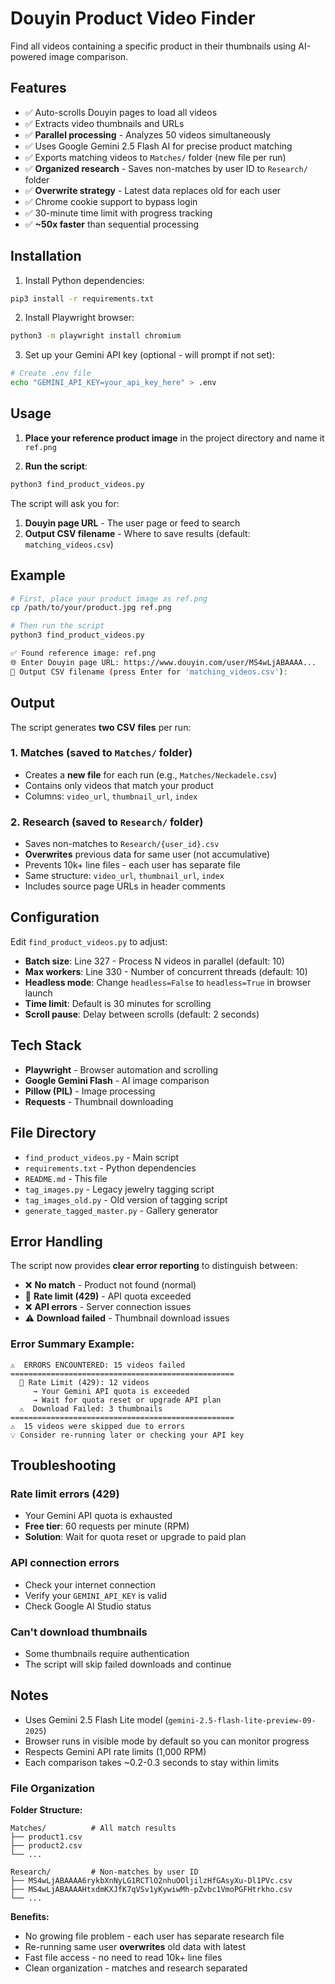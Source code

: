 # Douyin Product Video Finder

Find all videos containing a specific product in their thumbnails using AI-powered image comparison.

## Features

- ✅ Auto-scrolls Douyin pages to load all videos
- ✅ Extracts video thumbnails and URLs
- ✅ **Parallel processing** - Analyzes 50 videos simultaneously
- ✅ Uses Google Gemini 2.5 Flash AI for precise product matching
- ✅ Exports matching videos to `Matches/` folder (new file per run)
- ✅ **Organized research** - Saves non-matches by user ID to `Research/` folder
- ✅ **Overwrite strategy** - Latest data replaces old for each user
- ✅ Chrome cookie support to bypass login
- ✅ 30-minute time limit with progress tracking
- ✅ **~50x faster** than sequential processing

## Installation

1. Install Python dependencies:
```bash
pip3 install -r requirements.txt
```

2. Install Playwright browser:
```bash
python3 -m playwright install chromium
```

3. Set up your Gemini API key (optional - will prompt if not set):
```bash
# Create .env file
echo "GEMINI_API_KEY=your_api_key_here" > .env
```

## Usage

1. **Place your reference product image** in the project directory and name it `ref.png`

2. **Run the script**:
```bash
python3 find_product_videos.py
```

The script will ask you for:
1. **Douyin page URL** - The user page or feed to search
2. **Output CSV filename** - Where to save results (default: `matching_videos.csv`)

## Example

```bash
# First, place your product image as ref.png
cp /path/to/your/product.jpg ref.png

# Then run the script
python3 find_product_videos.py

✅ Found reference image: ref.png
🌐 Enter Douyin page URL: https://www.douyin.com/user/MS4wLjABAAAA...
💾 Output CSV filename (press Enter for 'matching_videos.csv'): 
```

## Output

The script generates **two CSV files** per run:

### 1. Matches (saved to `Matches/` folder)
- Creates a **new file** for each run (e.g., `Matches/Neckadele.csv`)
- Contains only videos that match your product
- Columns: `video_url`, `thumbnail_url`, `index`

### 2. Research (saved to `Research/` folder)
- Saves non-matches to `Research/{user_id}.csv`
- **Overwrites** previous data for same user (not accumulative)
- Prevents 10k+ line files - each user has separate file
- Same structure: `video_url`, `thumbnail_url`, `index`
- Includes source page URLs in header comments

## Configuration

Edit `find_product_videos.py` to adjust:
- **Batch size**: Line 327 - Process N videos in parallel (default: 10)
- **Max workers**: Line 330 - Number of concurrent threads (default: 10)
- **Headless mode**: Change `headless=False` to `headless=True` in browser launch
- **Time limit**: Default is 30 minutes for scrolling
- **Scroll pause**: Delay between scrolls (default: 2 seconds)

## Tech Stack

- **Playwright** - Browser automation and scrolling
- **Google Gemini Flash** - AI image comparison
- **Pillow (PIL)** - Image processing
- **Requests** - Thumbnail downloading

## File Directory

- `find_product_videos.py` - Main script
- `requirements.txt` - Python dependencies
- `README.md` - This file
- `tag_images.py` - Legacy jewelry tagging script
- `tag_images_old.py` - Old version of tagging script
- `generate_tagged_master.py` - Gallery generator

## Error Handling

The script now provides **clear error reporting** to distinguish between:
- ❌ **No match** - Product not found (normal)
- 🚫 **Rate limit (429)** - API quota exceeded
- ❌ **API errors** - Server connection issues
- ⚠️  **Download failed** - Thumbnail download issues

### Error Summary Example:
```
⚠️  ERRORS ENCOUNTERED: 15 videos failed
==================================================
  🚫 Rate Limit (429): 12 videos
     → Your Gemini API quota is exceeded
     → Wait for quota reset or upgrade API plan
  ⚠️  Download Failed: 3 thumbnails
==================================================
⚠️  15 videos were skipped due to errors
💡 Consider re-running later or checking your API key
```

## Troubleshooting

### Rate limit errors (429)
- Your Gemini API quota is exhausted
- **Free tier**: 60 requests per minute (RPM)
- **Solution**: Wait for quota reset or upgrade to paid plan

### API connection errors
- Check your internet connection
- Verify your `GEMINI_API_KEY` is valid
- Check Google AI Studio status

### Can't download thumbnails
- Some thumbnails require authentication
- The script will skip failed downloads and continue

## Notes

- Uses Gemini 2.5 Flash Lite model (`gemini-2.5-flash-lite-preview-09-2025`)
- Browser runs in visible mode by default so you can monitor progress
- Respects Gemini API rate limits (1,000 RPM)
- Each comparison takes ~0.2-0.3 seconds to stay within limits

### File Organization

**Folder Structure:**
```
Matches/          # All match results
├── product1.csv
├── product2.csv
└── ...

Research/         # Non-matches by user ID
├── MS4wLjABAAAA6rykbXnNyLG1RCTlO2nhuOOljilzHfGAsyXu-Dl1PVc.csv
├── MS4wLjABAAAAHtxdmKXJfK7qVSv1yKywiwMh-pZvbc1VmoPGFHtrkho.csv
└── ...
```

**Benefits:**
- No growing file problem - each user has separate research file
- Re-running same user **overwrites** old data with latest
- Fast file access - no need to read 10k+ line files
- Clean organization - matches and research separated
